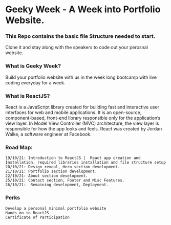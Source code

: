 
# Geeky Week - A Week into Portfolio Website.


### This Repo contains the basic file Structure needed to start.

Clone it and stay along with the speakers to code out your perosnal website.

### What is Geeky Week?

Build your portfolio website with us in the week long bootcamp with live coding everyday for a week.


### What is ReactJS?

React is a JavaScript library created for building fast and interactive user interfaces for web and mobile applications. It is an open-source, component-based, front-end library responsible only for the application’s view layer. In Model View Controller (MVC) architecture, the view layer is responsible for how the app looks and feels. React was created by Jordan Walke, a software engineer at Facebook.


### Road Map:

    19/10/21: Introduction to ReactJS |  React app creation and Installation, required libraries installation and file structure setup
    20/10/21: Design reveal, Hero section development.
    21/10/21: Portfolio section development.
    22/10/21: About section development.
    25/10/21: Contact section, Footer and Misc Features.
    26/10/21:  Remaining development, Deployment.


### Perks

    Develop a personal minimal portfolio website
    Hands on to ReactJS
    Certificate of Participation



